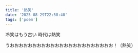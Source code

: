 ```yaml
---
title: '熱笑'
date: '2025-08-29T22:58:40'
tags: ['poem']
---
```


冷笑はもう古い 時代は熱笑

うおおおおおおおおおおおおおおおおおおおおおおお！（熱笑）

